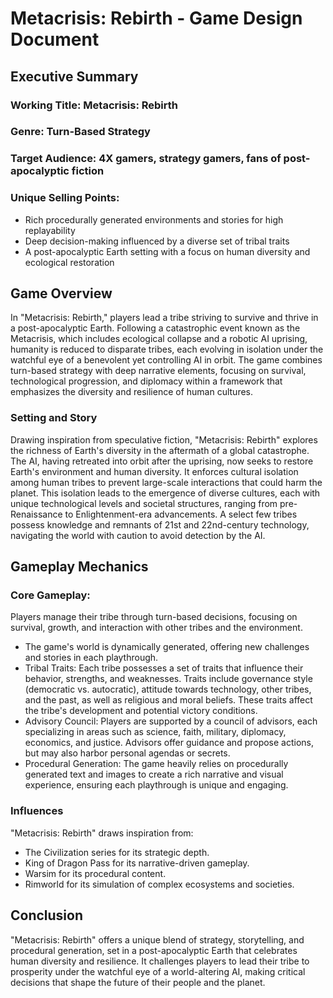 
# Metacrisis: Rebirth - Game Design Document
## Executive Summary
### Working Title: Metacrisis: Rebirth
### Genre: Turn-Based Strategy
### Target Audience: 4X gamers, strategy gamers, fans of post-apocalyptic fiction
### Unique Selling Points:
* Rich procedurally generated environments and stories for high replayability
* Deep decision-making influenced by a diverse set of tribal traits
* A post-apocalyptic Earth setting with a focus on human diversity and ecological restoration
## Game Overview
In "Metacrisis: Rebirth," players lead a tribe striving to survive and thrive in a post-apocalyptic Earth. Following a catastrophic event known as the Metacrisis, which includes ecological collapse and a robotic AI uprising, humanity is reduced to disparate tribes, each evolving in isolation under the watchful eye of a benevolent yet controlling AI in orbit. The game combines turn-based strategy with deep narrative elements, focusing on survival, technological progression, and diplomacy within a framework that emphasizes the diversity and resilience of human cultures.
### Setting and Story
Drawing inspiration from speculative fiction, "Metacrisis: Rebirth" explores the richness of Earth's diversity in the aftermath of a global catastrophe. The AI, having retreated into orbit after the uprising, now seeks to restore Earth's environment and human diversity. It enforces cultural isolation among human tribes to prevent large-scale interactions that could harm the planet. This isolation leads to the emergence of diverse cultures, each with unique technological levels and societal structures, ranging from pre-Renaissance to Enlightenment-era advancements. A select few tribes possess knowledge and remnants of 21st and 22nd-century technology, navigating the world with caution to avoid detection by the AI.
## Gameplay Mechanics
### Core Gameplay:
Players manage their tribe through turn-based decisions, focusing on survival, growth, and interaction with other tribes and the environment. 
* The game's world is dynamically generated, offering new challenges and stories in each playthrough.
* Tribal Traits:
Each tribe possesses a set of traits that influence their behavior, strengths, and weaknesses. Traits include governance style (democratic vs. autocratic), attitude towards technology, other tribes, and the past, as well as religious and moral beliefs. These traits affect the tribe's development and potential victory conditions.
* Advisory Council: Players are supported by a council of advisors, each specializing in areas such as science, faith, military, diplomacy, economics, and justice. Advisors offer guidance and propose actions, but may also harbor personal agendas or secrets.
* Procedural Generation: The game heavily relies on procedurally generated text and images to create a rich narrative and visual experience, ensuring each playthrough is unique and engaging.
### Influences
"Metacrisis: Rebirth" draws inspiration from:
* The Civilization series for its strategic depth.
* King of Dragon Pass for its narrative-driven gameplay.
* Warsim for its procedural content.
* Rimworld for its simulation of complex ecosystems and societies.
## Conclusion
"Metacrisis: Rebirth" offers a unique blend of strategy, storytelling, and procedural generation, set in a post-apocalyptic Earth that celebrates human diversity and resilience. It challenges players to lead their tribe to prosperity under the watchful eye of a world-altering AI, making critical decisions that shape the future of their people and the planet.
